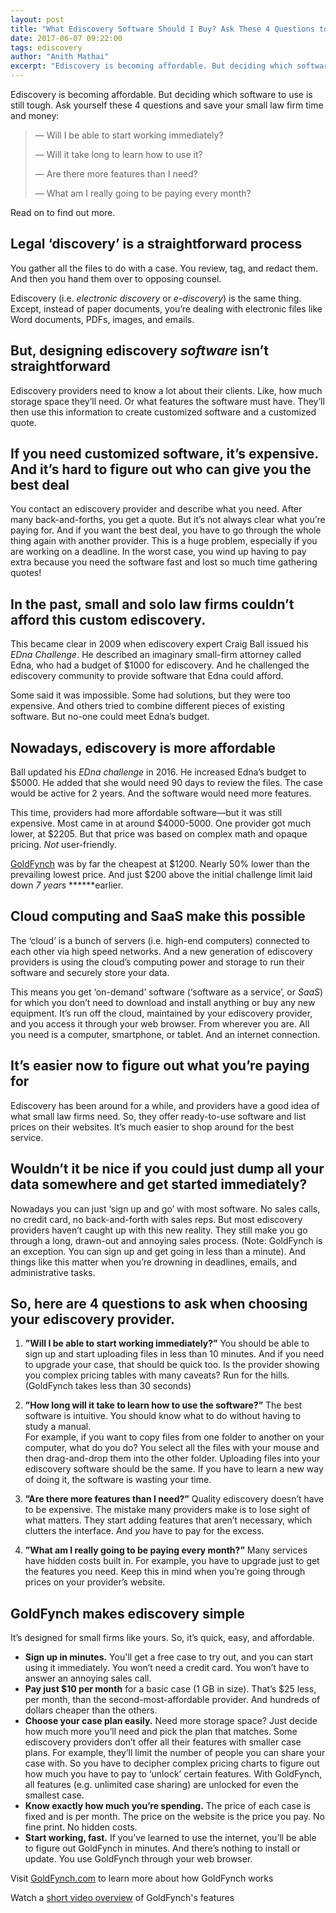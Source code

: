 ```yaml
---
layout: post
title: "What Ediscovery Software Should I Buy? Ask These 4 Questions to Save Your Small Law Firm Time and Money."
date: 2017-06-07 09:22:00
tags: ediscovery
author: "Anith Mathai"
excerpt: "Ediscovery is becoming affordable. But deciding which software to use is still tough. Ask yourself these 4 questions and save your small law firm time and money"
---
```


Ediscovery is becoming affordable. But deciding which software to use is still tough. Ask yourself these 4 questions and save your small law firm time and money: 
> — Will I be able to start working immediately?  
> 
> — Will it take long to learn how to use it? 
>
> — Are there more features than I need?
>
> — What am I really going to be paying every month?

Read on to find out more. 

## Legal ‘discovery’ is a straightforward process

You gather all the files to do with a case. You review, tag, and redact them. And then you hand them over to opposing counsel. 
 
Ediscovery (i.e. *electronic discovery* or *e-discovery*) is the same thing. Except, instead of paper documents, you’re dealing with electronic files like Word documents, PDFs, images, and emails.

## But, designing ediscovery *software* isn’t straightforward

Ediscovery providers need to know a lot about their clients. Like, how much storage space they’ll need. Or what features the software must have. They’ll then use this information to create customized software and a customized quote.

## If you need customized software, it’s expensive. And it’s hard to figure out who can give you the best deal 

You contact an ediscovery provider and describe what you need. After many back-and-forths, you get a quote. But it’s not always clear what you’re paying for. And if you want the best deal, you have to go through the whole thing again with another provider. This is a huge problem, especially if you are working on a deadline. In the worst case, you wind up having to pay extra because you need the software fast and lost so much time gathering quotes!  

## In the past, small and solo law firms couldn’t afford this custom ediscovery. 

This became clear in 2009 when ediscovery expert Craig Ball issued his *EDna Challenge*. He described an imaginary small-firm attorney called Edna, who had a budget of $1000 for ediscovery. And he challenged the ediscovery community to provide software that Edna could afford. 
 
Some said it was impossible. Some had solutions, but they were too expensive. And others tried to combine different pieces of existing software. But no-one could meet Edna’s budget. 

## Nowadays, ediscovery is more affordable 

Ball updated his *EDna challenge* in 2016. He increased Edna’s budget to $5000. He added that she would need 90 days to review the files. The case would be active for 2 years. And the software would need more features. 
 
This time, providers had more affordable software—but it was still expensive. Most came in at around $4000-5000. One provider got much lower, at $2205. But that price was based on complex math and opaque pricing. *Not* user-friendly. 
 
[GoldFynch](https://goldfynch.com/) was by far the cheapest at $1200. Nearly 50% lower than the prevailing lowest price. And just $200 above the initial challenge limit laid down *7 years* ******earlier. 

## Cloud computing and SaaS make this possible

The ‘cloud’ is a bunch of servers (i.e. high-end computers) connected to each other via high speed networks. And a new generation of ediscovery providers is using the cloud’s computing power and storage to run their software and securely store your data. 
 
This means you get ‘on-demand’ software (‘software as a service’, or *SaaS*) for which you don’t need to download and install anything or buy any new equipment. It’s run off the cloud, maintained by your ediscovery provider, and you access it through your web browser. From wherever you are. All you need is a computer, smartphone, or tablet. And an internet connection. 

## It’s easier now to figure out what you’re paying for 

Ediscovery has been around for a while, and providers have a good idea of what small law firms need. So, they offer ready-to-use software and list prices on their websites. It’s much easier to shop around for the best service.

## Wouldn’t it be nice if you could just dump all your data somewhere and get started immediately?

Nowadays you can just ‘sign up and go’ with most software. No sales calls, no credit card, no back-and-forth with sales reps. But most ediscovery providers haven’t caught up with this new reality. They still make you go through a long, drawn-out and annoying sales process. (Note: GoldFynch is an exception. You can sign up and get going in less than a minute). And things like this matter when you’re drowning in deadlines, emails, and administrative tasks.     

## So, here are 4 questions to ask when choosing your ediscovery provider.
1. **”Will I be able to start working immediately?”** 
You should be able to sign up and start uploading files in less than 10 minutes. And if you need to upgrade your case, that should be quick too. Is the provider showing you complex pricing tables with many caveats? Run for the hills.  (GoldFynch takes less than 30 seconds)

2. **”How long will it take to learn how to use the software?”**
The best software is intuitive. You should know what to do without having to study a manual.  
For example, if you want to copy files from one folder to another on your computer, what do you do? You select all the files with your mouse and then drag-and-drop them into the other folder. Uploading files into your ediscovery software should be the same. If you have to learn a new way of doing it, the software is wasting your time. 

3. **”Are there more features than I need?”** 
Quality ediscovery doesn’t have to be expensive. The mistake many providers make is to lose sight of what matters. They start adding features that aren’t necessary, which clutters the interface. And *you* have to pay for the excess.   

4. **”What am I really going to be paying every month?”** 
Many services have hidden costs built in. For example, you have to upgrade just to get the features you need. Keep this in mind when you’re going through prices on your provider’s website. 

## GoldFynch makes ediscovery simple

It’s designed for small firms like yours. So, it’s quick, easy, and affordable. 

- **Sign up in minutes.** You'll get a free case to try out, and you can start using it immediately. You won’t need a credit card. You won’t have to answer an annoying sales call.
- **Pay just $10 per month** for a basic case (1 GB in size). That’s $25 less, per month, than the second-most-affordable provider. And hundreds of dollars cheaper than the others.  
- **Choose your case plan easily.** Need more storage space? Just decide how much more you’ll need and pick the plan that matches. Some ediscovery providers don’t offer all their features with smaller case plans. For example, they’ll limit the number of people you can share your case with. So you have to decipher complex pricing charts to figure out how much you have to pay to ‘unlock’ certain features. With GoldFynch, all features (e.g. unlimited case sharing) are unlocked for even the smallest case. 
- **Know exactly how much you’re spending.** The price of each case is fixed and is per month. The price on the website is the price you pay. No fine print. No hidden costs.  
- **Start working, fast.** If you’ve learned to use the internet, you’ll be able to figure out GoldFynch in minutes. And there’s nothing to install or update. You use GoldFynch through your web browser. 

Visit [GoldFynch.com](https://goldfynch.com/) to learn more about how GoldFynch works

Watch a [short video overview](https://www.youtube.com/watch?v=th3ILa-lSp0) of GoldFynch's features

